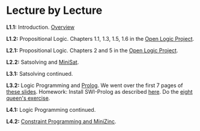 # Lecture by Lecture

**L1.1:** Introduction. [Overview](overview.md)

**L1.2:** Propositional Logic. Chapters 1.1, 1.3, 1.5, 1.6 in the [Open Logic Project](https://builds.openlogicproject.org/content/propositional-logic/propositional-logic.pdf).

**L2.1:** Propositional Logic. Chapters 2 and 5 in the [Open Logic Project](https://builds.openlogicproject.org/content/propositional-logic/propositional-logic.pdf).

**L2.2:** Satsolving and [MiniSat](https://hackmd.io/@alexhkurz/BkZofOIcxl). 

**L3.1:** Satsolving continued.

**L3.2:** Logic Programming and [Prolog](https://github.com/LEAP-at-Chapman/Intro-to-Logic-Programming?tab=readme-ov-file). We went over the first 7 pages of [these slides](https://github.com/LEAP-at-Chapman/Intro-to-Logic-Programming/blob/main/slides/LP1-introduction-to-logic-programming.pdf). Homework: Install SWI-Prolog as described [here](https://github.com/LEAP-at-Chapman/Intro-to-Logic-Programming?tab=readme-ov-file). Do the [eight queen's exercise](https://github.com/LEAP-at-Chapman/Intro-to-Logic-Programming/blob/main/eight-queens.md).

**L4.1:** Logic Programming continued.

**L4.2:** [Constraint Programming and MiniZinc](https://hackmd.io/@alexhkurz/HkNBH-Kogg).


